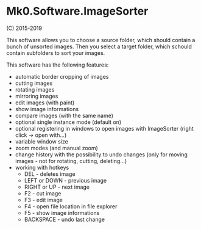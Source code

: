 # Mk0.Software.ImageSorter
(C) 2015-2019

This software allows you to choose a source folder, which should contain a bunch of unsorted images.
Then you select a target folder, which schould contain subfolders to sort your images.

This software has the following features:

+ automatic border cropping of images
+ cutting images
+ rotating images
+ mirroring images
+ edit images (with paint)
+ show image informations
+ compare images (with the same name)
+ optional single instance mode (default on)
+ optional registering in windows to open images with ImageSorter (right click -> open with...)
+ variable window size
+ zoom modes (and manual zoom)
+ change history with the possibility to undo changes (only for moving images - not for rotating, cutting, deleting...)
+ working with hotkeys
  + DEL - deletes image
  + LEFT or DOWN - previous image
  + RIGHT or UP - next image
  + F2 - cut image
  + F3 - edit image
  + F4 - open file location in file explorer
  + F5 - show image informations
  + BACKSPACE - undo last change
